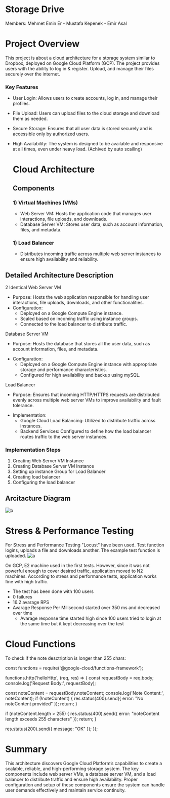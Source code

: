 # Storage Drive

Members: Mehmet Emin Er - Mustafa Kepenek - Emir Asal


# Project Overview 

This project is about a cloud architecture for a storage system similar to Dropbox, deployed on Google Cloud Platform (GCP). The project provides users with the ability to log in & register. Upload, and manage their files securely over the internet.

### Key Features
- User Login: Allows users to create accounts, log in, and manage their profiles.
* File Upload: Users can upload files to the cloud storage and download them as needed.
* Secure Storage: Ensures that all user data is stored securely and is accessible only by authorized users.
* High Availability: The system is designed to be available and responsive at all times, even under heavy load. (Achived by auto scailing)

  # Cloud Architecture

  ## Components

  ### 1) Virtual Machines (VMs)
  - Web Server VM: Hosts the application code that manages user interactions, file uploads, and downloads.
  * Database Server VM: Stores user data, such as account information, files, and metadata.
  ### 1) Load Balancer
  + Distributes incoming traffic across multiple web server instances to ensure high availability and reliability.

## Detailed Architecture Description
2 Identical Web Server VM
* Purpose: Hosts the web application responsible for handling user interactions, file uploads, downloads, and other functionalities. 
* Configuration:
     - Deployed on a Google Compute Engine instance.
     - Scaled based on incoming traffic using instance groups.
     - Connected to the load balancer to distribute traffic.

Database Server VM
+ Purpose: Hosts the database that stores all the user data, such as account information, files, and metadata.
* Configuration:
     - Deployed on a Google Compute Engine instance with appropriate storage and performance characteristics.
     - Configured for high availability and backup using mySQL.

Load Balancer
+ Purpose: Ensures that incoming HTTP/HTTPS requests are distributed evenly across multiple web server VMs to improve availability and fault tolerance.
* Implementation:
     - Google Cloud Load Balancing: Utilized to distribute traffic across instances.
     - Backend Services: Configured to define how the load balancer routes traffic to the web server instances.

### Implementation Steps
1) Creating Web Server VM Instance
2) Creating Database Server VM Instance
3) Setting up instance Group for Load Balancer
4) Creating load balancer
5) Configuring the load balancer

## Arcitacture Diagram
![b](https://github.com/emirasal/CS-436-Project/assets/127860430/1827305c-6a07-4536-91a0-94eb474f10bd)


# Stress & Performance Testing
For Stress and Performance Testing "Locust" have been used. Test function logins, uploads a file and downloads another. The example test function is uploaded.
![a](https://github.com/emirasal/CS-436-Project/assets/127860430/7c9eec35-04e0-4c43-b820-6d99db608b89)

On GCP, E2 machine used in the first tests. However, since it was not powerful enough to cover desired traffic, application moved to N2 machines. According to stress and performance tests, application works fine with high traffic. 

* The test has been done with 100 users
* 0 failures
* 16.2 avarage RPS
* Avarage Response Per Milisecond started over 350 ms and decreased over time
    * Avarage response time started high since 100 users tried to login at the same time but it kept decreasing over the test

# Cloud Functions
To check if the note desctription is longer than 255 chars:

const functions = require('@google-cloud/functions-framework');

functions.http('helloHttp', (req, res) => {
  const requestBody = req.body;
  console.log('Request Body:', requestBody);
  
  const noteContent = requestBody.noteContent;
  console.log('Note Content:', noteContent);
  if (!noteContent) {
    res.status(400).send({ error: "No noteContent provided" });
    return;
  }

  if (noteContent.length > 255) {
    res.status(400).send({ error: "noteContent length exceeds 255 characters" });
    return;
  }

  res.status(200).send({ message: "OK" });
});



# Summary
This architecture discovers Google Cloud Platform’s capabilities to create a scalable, reliable, and high-performing storage system. The key components include web server VMs, a database server VM, and a load balancer to distribute traffic and ensure high availability. Proper configuration and setup of these components ensure the system can handle user demands effectively and maintain service continuity.
